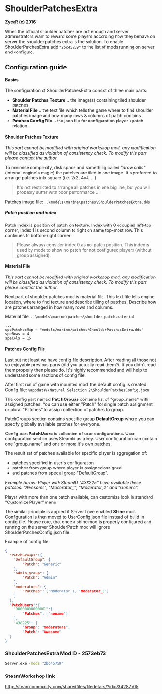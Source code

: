 # ShoulderPatchesExtra
**ZycaR (c) 2016**

When the official shoulder patches are not enough and server administrators want to reward some players according how they behave on server the shoulder patches extra is the solution. To enable ShoulderPatchesExtra add ``"2bc45759"`` to the list of mods running on server and configure.

## Configuration guide
#### Basics

The configuration of ShoulderPatchesExtra consist of three main parts:
- **Shoulder Patches Texture** .. the image(s) containing tiled shoulder patches
- **Material File** .. the text file which tells the game where to find shoulder patches image and how many rows & columns of patch contains
- **Patches Config File** .. the json file for configuration player->patch relation.

#### Shoulder Patches Texture
*This part cannot be modified with original workshop mod, any modification will be classified as violation of consistency check. To modify this part please contact the author.*

To minimise complexity, disk space and something called *"draw calls"* (internal engine's magic) the patches are tiled in one image. It's preferred to arrange patches into square (i.e. 2x2, 4x4, ...)

> It's not restricted to arrange all patches in one big line, but you will probably suffer with poor performance ...

Patches image file: ``..\models\marine\patches\ShoulderPatchesExtra.dds``

##### Patch position and index
Patch index is position of patch on texture. Index with 0 occupied left-top corner, Index 1 is second column to right on same top-most row. This continues to bottom-right corner.
> Please always consider index 0 as no-patch position. This index is used by mode to show no patch for not configured players (without group assigned).

#### Material File
*This part cannot be modified with original workshop mod, any modification will be classified as violation of consistency check. To modify this part please contact the author.*

Next part of shoulder patches mod is material file. This text file tells engine location, where to find texture and describe tilling of patches. Describe how are patches arranged in how many rows and columns.

Material file: ``..\models\marine\patches\shoulder_patch.material``
```
...
spePatchesMap = "models/marine/patches/ShoulderPatchesExtra.dds"
speRows = 4
speCols = 16
```

#### Patches Config File
Last but not least we have config file description. After reading all those not so enjoyable previous parts (did you actually read them?). If you didn't read them properly then please do. It's highly recommended and will help to understand some sections of config file.

After first run of game with mounted mod, the default config is created:\
Config file: ``%appdata%\Natural Selection 2\ShoulderPatchesConfig.json``

The config part named **PatchGroups** contains list of "group_name" with assigned patches. You can use either "Patch" for single patch assignment or plural "Patches" to assign collection of patches to group.

PatchGroups section contains specific group **DefaultGroup** where you can specify globally available patches for everyone.

Config part **PatchUsers** is collection of user configurations. User configuration section uses SteamId as a key. User configuration can contain one "group_name" and one or more it's own patches.

The result set of patches available for specific player is aggregation of:
 - patches specified in user's configuration
 - patches from group where player is assigned assigned
 - and patches from special group "DefaultGroup".

*Example below: Player with SteamID "438225" have available these patches: "Awesome", "Moderator_1", "Moderator_2" and "Generic".*

Player with more than one patch available, can customize look in standard "Customize Player" menu.

The similar principle is applied if Server have enabled **Shine** mod. Configuration is then moved to UserConfig.json file instead of build in config file. Please note, that once a shine mod is properly configured and running on the server ShoulderPatch mod will ignore ShoulderPatchesConfig.json file.

Example of config file:
```json
{
  "PatchGroups":{
    "DefaultGroup": {
		"Patch": "Generic"
	},
    "admin_group": {
		"Patch": "Admin"
	},
    "moderators": {
		"Patches": ["Moderator_1, "Moderator_2"]
	}
  },
  "PatchUsers":{
    "90000000000001":{
		"Patches": ["noname"]
    },
    "438225": {
		"Group": "moderators",
		"Patch": "Awesome"
  }
}
```

### ShoulderPatchesExtra Mod ID - 2573eb73
```sh
Server.exe -mods "2bc45759"
```

### SteamWorkshop link
http://steamcommunity.com/sharedfiles/filedetails/?id=734287705